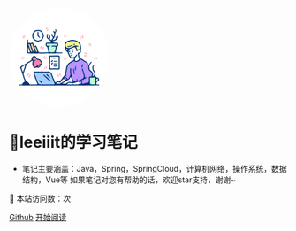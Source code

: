 <img width="180px" style="border-radius: 50%" bor src="/icon/manworks.png">

#   📙leeiiit的学习笔记

- 笔记主要涵盖：Java，Spring，SpringCloud，计算机网络，操作系统，数据结构，Vue等 如果笔记对您有帮助的话，欢迎star支持，谢谢~

:rocket: 本站访问数：<span id="busuanzi_value_site_pv"></span>次

[Github](<https://github.com/leeiiit/leeiiit>)
[开始阅读](README.md)


